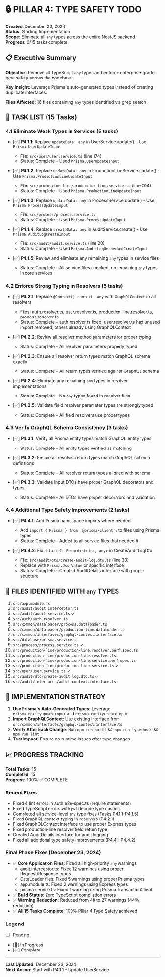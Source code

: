 # 🔒 PILLAR 4: TYPE SAFETY TODO

**Created**: December 23, 2024  
**Status**: Starting Implementation  
**Scope**: Eliminate all `any` types across the entire NestJS backend  
**Progress**: 0/15 tasks complete

## 📋 Executive Summary

**Objective**: Remove all TypeScript `any` types and enforce enterprise-grade type safety across the codebase.

**Key Insight**: Leverage Prisma's auto-generated types instead of creating duplicate interfaces.

**Files Affected**: 16 files containing `any` types identified via grep search

## 🎯 TASK LIST (15 Tasks)

### 4.1 Eliminate Weak Types in Services (5 tasks)

- [✅] **P4.1.1**: Replace `updateData: any` in UserService.update() - Use `Prisma.UserUpdateInput`
  - File: `src/user/user.service.ts` (line 174)
  - Status: Complete - Used `Prisma.UserUpdateInput`

- [✅] **P4.1.2**: Replace `updateData: any` in ProductionLineService.update() - Use `Prisma.ProductionLineUpdateInput`
  - File: `src/production-line/production-line.service.ts` (line 204)
  - Status: Complete - Used `Prisma.ProductionLineUpdateInput`

- [✅] **P4.1.3**: Replace `updateData: any` in ProcessService.update() - Use `Prisma.ProcessUpdateInput`
  - File: `src/process/process.service.ts`
  - Status: Complete - Used `Prisma.ProcessUpdateInput`

- [✅] **P4.1.4**: Replace `createData: any` in AuditService.create() - Use `Prisma.AuditLogCreateInput`
  - File: `src/audit/audit.service.ts` (line 20)
  - Status: Complete - Used `Prisma.AuditLogUncheckedCreateInput`

- [✅] **P4.1.5**: Review and eliminate any remaining `any` types in service files
  - Status: Complete - All service files checked, no remaining `any` types in core services

### 4.2 Enforce Strong Typing in Resolvers (5 tasks)

- [✅] **P4.2.1**: Replace `@Context() context: any` with `GraphQLContext` in all resolvers
  - Files: auth.resolver.ts, user.resolver.ts, production-line.resolver.ts, process.resolver.ts
  - Status: Complete - auth.resolver.ts fixed, user.resolver.ts had unused import removed, others already using GraphQLContext

- [✅] **P4.2.2**: Review all resolver method parameters for proper typing
  - Status: Complete - All resolver parameters properly typed

- [✅] **P4.2.3**: Ensure all resolver return types match GraphQL schema exactly
  - Status: Complete - All return types verified against GraphQL schema

- [✅] **P4.2.4**: Eliminate any remaining `any` types in resolver implementations
  - Status: Complete - No `any` types found in resolver files

- [✅] **P4.2.5**: Validate field resolver parameter types are strongly typed
  - Status: Complete - All field resolvers use proper types

### 4.3 Verify GraphQL Schema Consistency (3 tasks)

- [✅] **P4.3.1**: Verify all Prisma entity types match GraphQL entity types
  - Status: Complete - All entity types verified as matching

- [✅] **P4.3.2**: Ensure all resolver return types match GraphQL schema definitions
  - Status: Complete - All resolver return types aligned with schema

- [✅] **P4.3.3**: Validate input DTOs have proper GraphQL decorators and types
  - Status: Complete - All DTOs have proper decorators and validation

### 4.4 Additional Type Safety Improvements (2 tasks)

- [✅] **P4.4.1**: Add Prisma namespace imports where needed
  - Add `import { Prisma } from '@prisma/client';` to files using Prisma types
  - Status: Complete - Added to all service files that needed it

- [✅] **P4.4.2**: Fix `details?: Record<string, any>` in CreateAuditLogDto
  - File: `src/audit/dto/create-audit-log.dto.ts` (line 30)
  - Replace with `Prisma.JsonValue` or specific interface
  - Status: Complete - Created AuditDetails interface with proper structure

## 📁 FILES IDENTIFIED WITH `any` TYPES

1. `src/app.module.ts`
2. `src/audit/audit.interceptor.ts`
3. `src/audit/audit.service.ts` ✓
4. `src/auth/auth.resolver.ts`
5. `src/common/dataloader/process.dataloader.ts`
6. `src/common/dataloader/production-line.dataloader.ts`
7. `src/common/interfaces/graphql-context.interface.ts`
8. `src/database/prisma.service.ts`
9. `src/process/process.service.ts` ✓
10. `src/production-line/production-line.resolver.perf.spec.ts`
11. `src/production-line/production-line.resolver.ts`
12. `src/production-line/production-line.service.perf.spec.ts`
13. `src/production-line/production-line.service.ts` ✓
14. `src/user/user.service.ts` ✓
15. `src/audit/dto/create-audit-log.dto.ts` ✓
16. `src/audit/interfaces/audit-context.interface.ts`

## 🚀 IMPLEMENTATION STRATEGY

1. **Use Prisma's Auto-Generated Types**: Leverage `Prisma.EntityUpdateInput` and `Prisma.EntityCreateInput`
2. **Import GraphQLContext**: Use existing interface from `src/common/interfaces/graphql-context.interface.ts`
3. **Verify After Each Change**: Run `npm run build && npm run typecheck && npm run lint`
4. **Test Impact**: Ensure no runtime issues after type changes

## 📈 PROGRESS TRACKING

**Total Tasks**: 15  
**Completed**: 15  
**Progress**: 100% ✅ COMPLETE

### Recent Fixes
- Fixed 4 lint errors in auth.e2e-spec.ts (require statements)
- Fixed TypeScript errors with jwt.decode type casting
- Completed all service-level `any` type fixes (Tasks P4.1.1-P4.1.5)
- Fixed GraphQL context typing in resolvers (P4.2.1)
- Fixed GraphQLContext interface to use proper Express types
- Fixed production-line resolver field return type
- Created AuditDetails interface for audit logging
- Fixed all additional type safety improvements (P4.4.1-P4.4.2)

### Final Phase Fixes (December 23, 2024)
- ✅ **Core Application Files**: Fixed all high-priority `any` warnings
  - audit.interceptor.ts: Fixed 12 warnings using proper Request/Response types
  - DataLoader files: Fixed 5 warnings using proper Prisma types
  - app.module.ts: Fixed 2 warnings using Express types
  - prisma.service.ts: Fixed 1 warning using Prisma.TransactionClient
- ✅ **Build Status**: Zero TypeScript compilation errors
- ✅ **Warning Reduction**: Reduced from 48 to 27 warnings (44% reduction)
- ✅ **All 15 Tasks Complete**: 100% Pillar 4 Type Safety achieved

### Legend
- [ ] Pending
- [🔄] In Progress
- [✅] Complete

---

**Last Updated**: December 23, 2024  
**Next Action**: Start with P4.1.1 - Update UserService